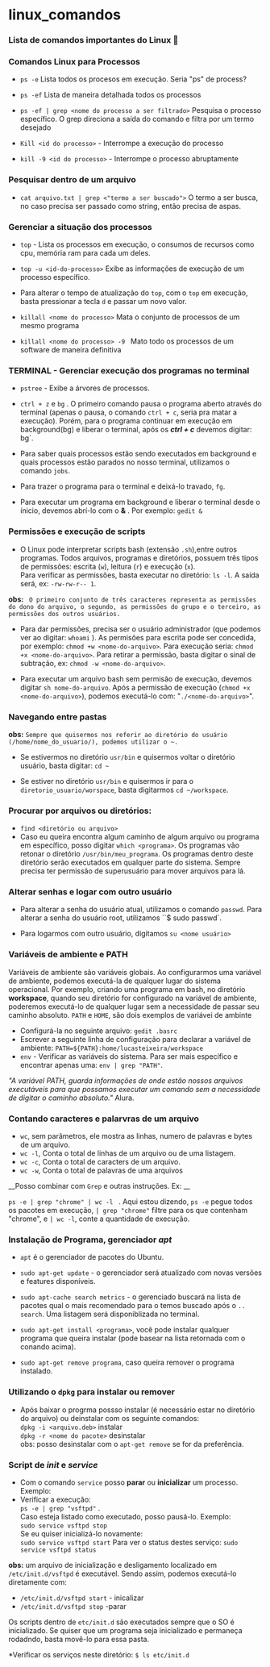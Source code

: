 # linux_comandos
### Lista de comandos importantes do Linux :penguin:

### Comandos Linux para Processos

* `ps -e` Lista todos os procesos em execução. Seria "ps" de process?

* `ps -ef` Lista de maneira detalhada todos os processos

* `ps -ef | grep <nome do processo a ser filtrado>`  Pesquisa o processo específico. O grep direciona a saída do comando e filtra por um termo desejado

* `Kill <id do processo>` - Interrompe a execução do processo


* `kill -9 <id do processo>` - Interrompe o processo abruptamente

### Pesquisar dentro de um arquivo

* `cat arquivo.txt | grep <"termo a ser buscado">` O termo a ser busca, no caso precisa ser passado como string, então precisa de aspas.

### Gerenciar a situação dos processos

* `top` - Lista os processos em execução, o consumos de recursos como cpu, memória ram para cada um deles. 

* `top -u <id-do-processo>` Exibe as informações de execução de um processo específico.

* Para alterar o tempo de atualização do `top`, com o `top` em execução, basta pressionar a tecla `d` e passar um novo valor.

* `killall <nome do processo>` Mata o conjunto de processos de um mesmo programa
* `killall <nome do processo> -9 ` Mato todo os processos de um software de maneira definitiva

### TERMINAL - Gerenciar execução dos programas no terminal

* `pstree` - Exibe a árvores de processos.
* `ctrl + z` e `bg` . O primeiro comando pausa o programa aberto através do terminal (apenas o pausa, o comando `ctrl + c`, seria pra matar a execução). Porém, para o programa continuar em execução em background(bg) e liberar o terminal, após os __*ctrl + c*__ devemos digitar: bg`.

* Para saber quais processos estão sendo executados em background e quais processos estão parados no nosso terminal, utilizamos o comando `jobs`.

* Para trazer o programa para o terminal e deixá-lo travado, `fg`.

* Para executar um programa em background e liberar o terminal desde o ínicio, devemos abrí-lo com o __&__ . Por exemplo: `gedit &`

### Permissões e execução de scripts

 * O Linux pode interpretar scripts bash (extensão `.sh`),entre outros programas. Todos arquivos, programas e diretórios, possuem três tipos de permissões: escrita (`w`), leitura (`r`) e execução  (`x`).    
 Para verificar as permissões, basta executar no diretório: `ls -l`. A saída será, ex: `-rw-rw-r-- 1`.

 __obs:__
 ` O primeiro conjunto de três caracteres representa as permissões do dono do arquivo, o segundo, as permissões do grupo e o terceiro, as permissões dos outros usuários.`

 * Para  dar permissões, precisa ser o usuário administrador (que podemos ver ao digitar:  `whoami` ).  As permisões para escrita pode ser concedida, por exemplo: `chmod +w <nome-do-arquivo>`. Para execução seria: `chmod +x <nome-do-arquivo>`. Para retirar a permissão, basta digitar o sinal de subtração, ex: `chmod -w <nome-do-arquivo>`.

 * Para executar um arquivo bash sem permisão de execução, devemos digitar `sh nome-do-arquivo`. Após a permissão de execução (`chmod +x <nome-do-arquivo>`), podemos  executá-lo com: "`./<nome-do-arquivo>`".

### Navegando entre pastas

__obs:__
 `Sempre que quisermos nos referir ao diretório do usuário (/home/nome_do_usuario/), podemos utilizar o ~. `

* Se estivermos no diretório `usr/bin` e quisermos voltar o diretório usuário, basta digitar: `cd ~`

* Se estiver no diretório `usr/bin` e quisermos ir para o `diretorio_usuario/worspace`, basta digitarmos `cd ~/workspace`. 
### Procurar por arquivos ou diretórios:
* `find <diretório ou arquivo>`
* Caso eu queira encontra algum caminho de algum arquivo ou programa em específico, posso digitar `which <programa>`. Os programas vão retonar o diretório `/usr/bin/meu_programa`. Os programas dentro deste diretório serão executados em qualquer parte do sistema. Sempre precisa ter permissão de superusuário para mover arquivos para lá.

### Alterar senhas e logar com outro usuário

+ Para alterar a senha do usuário atual, utilizamos o comando `passwd`. Para alterar a senha do usuário root, utilizamos ``$ sudo passwd`.

* Para logarmos com outro usuário, digitamos `su <nome usuário>`


### Variáveis de ambiente e PATH

Variáveis de ambiente são variáveis globais. Ao configurarmos uma variável de ambiente, podemos executá-la de qualquer lugar do sistema operacional. Por exemplo, criando uma programa em bash, no diretório __workspace__, quando seu diretório for configurado na variável de ambiente, poderemos executá-lo de qualquer lugar sem a necessidade de passar seu caminho absoluto. `PATH` e `HOME`, são dois exemplos de variávei de ambinte

* Configurá-la no seguinte arquivo: `gedit .basrc`  
* Escrever a seguinte linha de configuração para declarar a variável de ambiente: `PATH=${PATH}:home/lucasteixeira/workspace`
* `env` - Verificar as variáveis do sistema. Para ser mais específico e encontrar apenas uma: `env | grep "PATH"`.

*"A variável PATH, guarda informações de onde estão nossos arquivos executáveis para que possamos executar um comando sem a necessidade de digitar o caminho absoluto."* Alura.


### Contando caracteres e palarvras de um arquivo 

* `wc`, sem parâmetros, ele mostra as linhas, numero de palavras e bytes de um arquivo. 
* `wc -l`, Conta o total de linhas de um arquivo ou de uma listagem.  
* `wc -c`, Conta o total de caracters de um arquivo.
* `wc -w`, Conta o total de palavras de uma arquivos

__Posso combinar com `Grep` e outras instruções. Ex: __ 

`ps -e | grep "chrome" | wc -l ` . Aqui estou dizendo, `ps -e` pegue todos os pacotes em execução, `| grep "chrome"` filtre para os que contenham "chrome", e `| wc -l`, conte a quantidade de execução.



### Instalação de Programa, gerenciador *apt*

* `apt` é o gerenciador de pacotes do Ubuntu.

* `sudo apt-get update` - o gerenciador será atualizado com novas versões e features disponíveis.

* `sudo apt-cache search metrics` - o gerenciado buscará na lista de pacotes qual o mais recomendado para o temos buscado após o `.. search`. Uma listagem será disponiblizada no terminal.

* `sudo apt-get install <programa>`, você pode instalar qualquer programa que queira instalar (pode basear na lista retornada com o conando acima).

* `sudo apt-get remove programa`, caso queira remover o programa instalado.

### Utilizando o `dpkg` para instalar ou remover
* Após baixar o progrma possso instalar (é necessário estar no diretório do arquivo) ou deinstalar com os seguinte comandos:  
`dpkg -i <arquivo.deb>` instalar  
`dpkg -r <nome do pacote>` desinstalar  
 obs: posso desinstalar com o `apt-get remove` se for da preferência.


 ### Script de *init* e *service*

 * Com o comando `service` posso __parar__
ou __inicializar__ um processo. Exemplo:
* Verificar a execução:   
`ps -e | grep "vsftpd"` .  
Caso esteja listado como executado, posso pausá-lo. Exemplo:  
`sudo service vsftpd stop`  
Se eu quiser inicializá-lo novamente:   
`sudo service vsftpd start`
Para ver o status destes serviço:
`sudo service vsftpd status`

__obs:__ um arquivo de inicialização e desligamento localizado em `/etc/init.d/vsftpd` é executável. Sendo assim, podemos executá-lo diretamente com: 
* `/etc/init.d/vsftpd start` - inicalizar  
* `/etc/init.d/vsftpd stop` -parar
 
 Os scripts dentro de `etc/init.d` são executados sempre que o SO é inicializado. Se quiser que um programa seja inicializado e permaneça rodadndo, basta movê-lo para essa pasta.

 *Verificar os serviços neste diretório: `$ ls etc/init.d`
